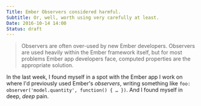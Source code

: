 ```yaml
---
Title: Ember Observers considered harmful.
Subtitle: Or, well, worth using very carefully at least.
Date: 2016-10-14 14:00
Status: draft
---
```


> Observers are often over-used by new Ember developers. Observers are used heavily within the Ember framework itself, but for most problems Ember app developers face, computed properties are the appropriate solution.

In the last week, I found myself in a spot with the Ember app I work on where I'd previously used Ember's *observers*, writing something like `foo: observer('model.quantity', function() { … })`. And I found myself in deep, *deep* pain.

